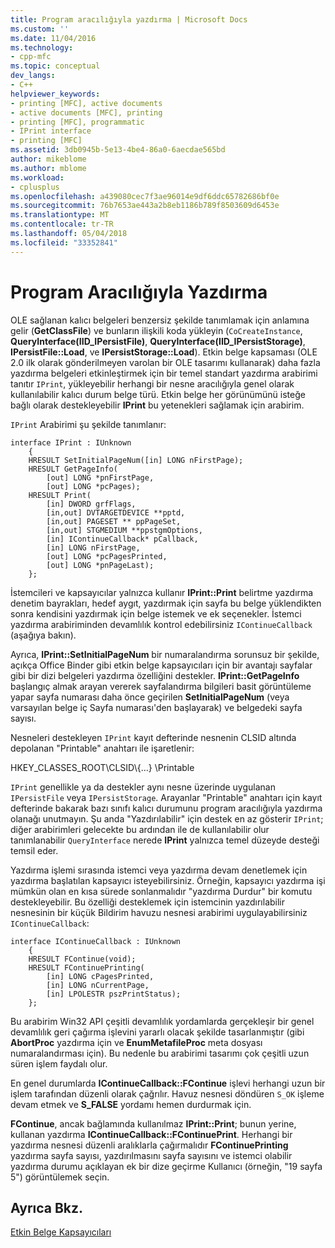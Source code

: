 ```yaml
---
title: Program aracılığıyla yazdırma | Microsoft Docs
ms.custom: ''
ms.date: 11/04/2016
ms.technology:
- cpp-mfc
ms.topic: conceptual
dev_langs:
- C++
helpviewer_keywords:
- printing [MFC], active documents
- active documents [MFC], printing
- printing [MFC], programmatic
- IPrint interface
- printing [MFC]
ms.assetid: 3db0945b-5e13-4be4-86a0-6aecdae565bd
author: mikeblome
ms.author: mblome
ms.workload:
- cplusplus
ms.openlocfilehash: a439080cec7f3ae96014e9df6ddc65782686bf0e
ms.sourcegitcommit: 76b7653ae443a2b8eb1186b789f8503609d6453e
ms.translationtype: MT
ms.contentlocale: tr-TR
ms.lasthandoff: 05/04/2018
ms.locfileid: "33352841"
---
```

# <a name="programmatic-printing"></a>Program Aracılığıyla Yazdırma
OLE sağlanan kalıcı belgeleri benzersiz şekilde tanımlamak için anlamına gelir (**GetClassFile**) ve bunların ilişkili koda yükleyin (`CoCreateInstance`, **QueryInterface(IID_IPersistFile)**, **QueryInterface(IID_IPersistStorage)**, **IPersistFile::Load**, ve **IPersistStorage::Load**). Etkin belge kapsaması (OLE 2.0 ilk olarak gönderilmeyen varolan bir OLE tasarımı kullanarak) daha fazla yazdırma belgeleri etkinleştirmek için bir temel standart yazdırma arabirimi tanıtır `IPrint`, yükleyebilir herhangi bir nesne aracılığıyla genel olarak kullanılabilir kalıcı durum belge türü. Etkin belge her görünümünü isteğe bağlı olarak destekleyebilir **IPrint** bu yetenekleri sağlamak için arabirim.  
  
 `IPrint` Arabirimi şu şekilde tanımlanır:  
  
```  
interface IPrint : IUnknown  
    {  
    HRESULT SetInitialPageNum([in] LONG nFirstPage);  
    HRESULT GetPageInfo(  
        [out] LONG *pnFirstPage,  
        [out] LONG *pcPages);  
    HRESULT Print(  
        [in] DWORD grfFlags,  
        [in,out] DVTARGETDEVICE **pptd,  
        [in,out] PAGESET ** ppPageSet,  
        [in,out] STGMEDIUM **ppstgmOptions,  
        [in] IContinueCallback* pCallback,  
        [in] LONG nFirstPage,  
        [out] LONG *pcPagesPrinted,  
        [out] LONG *pnPageLast);  
    };  
```  
  
 İstemcileri ve kapsayıcılar yalnızca kullanır **IPrint::Print** belirtme yazdırma denetim bayrakları, hedef aygıt, yazdırmak için sayfa bu belge yüklendikten sonra kendisini yazdırmak için belge istemek ve ek seçenekler. İstemci yazdırma arabiriminden devamlılık kontrol edebilirsiniz `IContinueCallback` (aşağıya bakın).  
  
 Ayrıca, **IPrint::SetInitialPageNum** bir numaralandırma sorunsuz bir şekilde, açıkça Office Binder gibi etkin belge kapsayıcıları için bir avantajı sayfalar gibi bir dizi belgeleri yazdırma özelliğini destekler. **IPrint::GetPageInfo** başlangıç almak arayan vererek sayfalandırma bilgileri basit görüntüleme yapar sayfa numarası daha önce geçirilen **SetInitialPageNum** (veya varsayılan belge iç Sayfa numarası'den başlayarak) ve belgedeki sayfa sayısı.  
  
 Nesneleri destekleyen `IPrint` kayıt defterinde nesnenin CLSID altında depolanan "Printable" anahtarı ile işaretlenir:  
  
 HKEY_CLASSES_ROOT\CLSID\\{...} \Printable  
  
 `IPrint` genellikle ya da destekler aynı nesne üzerinde uygulanan `IPersistFile` veya `IPersistStorage`. Arayanlar "Printable" anahtarı için kayıt defterinde bakarak bazı sınıfı kalıcı durumunu program aracılığıyla yazdırma olanağı unutmayın. Şu anda "Yazdırılabilir" için destek en az gösterir `IPrint`; diğer arabirimleri gelecekte bu ardından ile de kullanılabilir olur tanımlanabilir `QueryInterface` nerede **IPrint** yalnızca temel düzeyde desteği temsil eder.  
  
 Yazdırma işlemi sırasında istemci veya yazdırma devam denetlemek için yazdırma başlatılan kapsayıcı isteyebilirsiniz. Örneğin, kapsayıcı yazdırma işi mümkün olan en kısa sürede sonlanmalıdır "yazdırma Durdur" bir komutu destekleyebilir. Bu özelliği desteklemek için istemcinin yazdırılabilir nesnesinin bir küçük Bildirim havuzu nesnesi arabirimi uygulayabilirsiniz `IContinueCallback`:  
  
```  
interface IContinueCallback : IUnknown  
    {  
    HRESULT FContinue(void);  
    HRESULT FContinuePrinting(  
        [in] LONG cPagesPrinted,  
        [in] LONG nCurrentPage,  
        [in] LPOLESTR pszPrintStatus);  
    };  
```  
  
 Bu arabirim Win32 API çeşitli devamlılık yordamlarda gerçekleşir bir genel devamlılık geri çağırma işlevini yararlı olacak şekilde tasarlanmıştır (gibi **AbortProc** yazdırma için ve  **EnumMetafileProc** meta dosyası numaralandırması için). Bu nedenle bu arabirimi tasarımı çok çeşitli uzun süren işlem faydalı olur.  
  
 En genel durumlarda **IContinueCallback::FContinue** işlevi herhangi uzun bir işlem tarafından düzenli olarak çağrılır. Havuz nesnesi döndüren `S_OK` işleme devam etmek ve **S_FALSE** yordamı hemen durdurmak için.  
  
 **FContinue**, ancak bağlamında kullanılmaz **IPrint::Print**; bunun yerine, kullanan yazdırma **IContinueCallback::FContinuePrint**. Herhangi bir yazdırma nesnesi düzenli aralıklarla çağırmalıdır **FContinuePrinting** yazdırma sayfa sayısı, yazdırılmasını sayfa sayısını ve istemci olabilir yazdırma durumu açıklayan ek bir dize geçirme Kullanıcı (örneğin, "19 sayfa 5") görüntülemek seçin.  
  
## <a name="see-also"></a>Ayrıca Bkz.  
 [Etkin Belge Kapsayıcıları](../mfc/active-document-containers.md)

